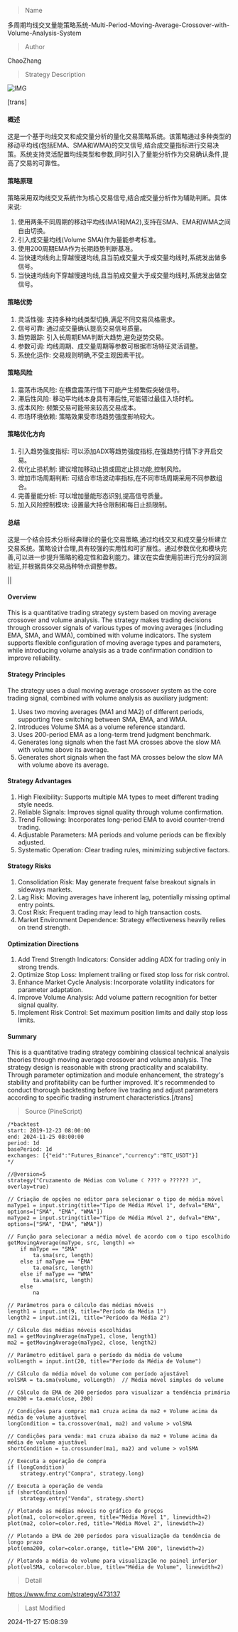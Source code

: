 
> Name

多周期均线交叉量能策略系统-Multi-Period-Moving-Average-Crossover-with-Volume-Analysis-System

> Author

ChaoZhang

> Strategy Description

![IMG](https://www.fmz.com/upload/asset/1a0ded1f6456e0efb9a.png)

[trans]
#### 概述
这是一个基于均线交叉和成交量分析的量化交易策略系统。该策略通过多种类型的移动平均线(包括EMA、SMA和WMA)的交叉信号,结合成交量指标进行交易决策。系统支持灵活配置均线类型和参数,同时引入了量能分析作为交易确认条件,提高了交易的可靠性。

#### 策略原理
策略采用双均线交叉系统作为核心交易信号,结合成交量分析作为辅助判断。具体来说:
1. 使用两条不同周期的移动平均线(MA1和MA2),支持在SMA、EMA和WMA之间自由切换。
2. 引入成交量均线(Volume SMA)作为量能参考标准。
3. 使用200周期EMA作为长期趋势判断基准。
4. 当快速均线向上穿越慢速均线,且当前成交量大于成交量均线时,系统发出做多信号。
5. 当快速均线向下穿越慢速均线,且当前成交量大于成交量均线时,系统发出做空信号。

#### 策略优势
1. 灵活性强: 支持多种均线类型切换,满足不同交易风格需求。
2. 信号可靠: 通过成交量确认提高交易信号质量。
3. 趋势跟踪: 引入长周期EMA判断大趋势,避免逆势交易。
4. 参数可调: 均线周期、成交量周期等参数可根据市场特征灵活调整。
5. 系统化运作: 交易规则明确,不受主观因素干扰。

#### 策略风险
1. 震荡市场风险: 在横盘震荡行情下可能产生频繁假突破信号。
2. 滞后性风险: 移动平均线本身具有滞后性,可能错过最佳入场时机。
3. 成本风险: 频繁交易可能带来较高交易成本。
4. 市场环境依赖: 策略效果受市场趋势强度影响较大。

#### 策略优化方向
1. 引入趋势强度指标: 可以添加ADX等趋势强度指标,在强趋势行情下才开启交易。
2. 优化止损机制: 建议增加移动止损或固定止损功能,控制风险。
3. 增加市场周期判断: 可结合市场波动率指标,在不同市场周期采用不同参数组合。
4. 完善量能分析: 可以增加量能形态识别,提高信号质量。
5. 加入风险控制模块: 设置最大持仓限制和每日止损限制。

#### 总结
这是一个结合技术分析经典理论的量化交易策略,通过均线交叉和成交量分析建立交易系统。策略设计合理,具有较强的实用性和可扩展性。通过参数优化和模块完善,可以进一步提升策略的稳定性和盈利能力。建议在实盘使用前进行充分的回测验证,并根据具体交易品种特点调整参数。

||

#### Overview
This is a quantitative trading strategy system based on moving average crossover and volume analysis. The strategy makes trading decisions through crossover signals of various types of moving averages (including EMA, SMA, and WMA), combined with volume indicators. The system supports flexible configuration of moving average types and parameters, while introducing volume analysis as a trade confirmation condition to improve reliability.

#### Strategy Principles
The strategy uses a dual moving average crossover system as the core trading signal, combined with volume analysis as auxiliary judgment:
1. Uses two moving averages (MA1 and MA2) of different periods, supporting free switching between SMA, EMA, and WMA.
2. Introduces Volume SMA as a volume reference standard.
3. Uses 200-period EMA as a long-term trend judgment benchmark.
4. Generates long signals when the fast MA crosses above the slow MA with volume above its average.
5. Generates short signals when the fast MA crosses below the slow MA with volume above its average.

#### Strategy Advantages
1. High Flexibility: Supports multiple MA types to meet different trading style needs.
2. Reliable Signals: Improves signal quality through volume confirmation.
3. Trend Following: Incorporates long-period EMA to avoid counter-trend trading.
4. Adjustable Parameters: MA periods and volume periods can be flexibly adjusted.
5. Systematic Operation: Clear trading rules, minimizing subjective factors.

#### Strategy Risks
1. Consolidation Risk: May generate frequent false breakout signals in sideways markets.
2. Lag Risk: Moving averages have inherent lag, potentially missing optimal entry points.
3. Cost Risk: Frequent trading may lead to high transaction costs.
4. Market Environment Dependence: Strategy effectiveness heavily relies on trend strength.

#### Optimization Directions
1. Add Trend Strength Indicators: Consider adding ADX for trading only in strong trends.
2. Optimize Stop Loss: Implement trailing or fixed stop loss for risk control.
3. Enhance Market Cycle Analysis: Incorporate volatility indicators for parameter adaptation.
4. Improve Volume Analysis: Add volume pattern recognition for better signal quality.
5. Implement Risk Control: Set maximum position limits and daily stop loss limits.

#### Summary
This is a quantitative trading strategy combining classical technical analysis theories through moving average crossover and volume analysis. The strategy design is reasonable with strong practicality and scalability. Through parameter optimization and module enhancement, the strategy's stability and profitability can be further improved. It's recommended to conduct thorough backtesting before live trading and adjust parameters according to specific trading instrument characteristics.[/trans]



> Source (PineScript)

``` pinescript
/*backtest
start: 2019-12-23 08:00:00
end: 2024-11-25 08:00:00
period: 1d
basePeriod: 1d
exchanges: [{"eid":"Futures_Binance","currency":"BTC_USDT"}]
*/

//@version=5
strategy("Cruzamento de Médias com Volume ☾︎ ???? ✞︎ ?????? ☽︎", overlay=true)

// Criação de opções no editor para selecionar o tipo de média móvel
maType1 = input.string(title="Tipo de Média Móvel 1", defval="EMA", options=["SMA", "EMA", "WMA"])
maType2 = input.string(title="Tipo de Média Móvel 2", defval="EMA", options=["SMA", "EMA", "WMA"])

// Função para selecionar a média móvel de acordo com o tipo escolhido
getMovingAverage(maType, src, length) =>
    if maType == "SMA"
        ta.sma(src, length)
    else if maType == "EMA"
        ta.ema(src, length)
    else if maType == "WMA"
        ta.wma(src, length)
    else
        na

// Parâmetros para o cálculo das médias móveis
length1 = input.int(9, title="Período da Média 1")
length2 = input.int(21, title="Período da Média 2")

// Cálculo das médias móveis escolhidas
ma1 = getMovingAverage(maType1, close, length1)
ma2 = getMovingAverage(maType2, close, length2)

// Parâmetro editável para o período da média de volume
volLength = input.int(20, title="Período da Média de Volume")

// Cálculo da média móvel do volume com período ajustável
volSMA = ta.sma(volume, volLength)  // Média móvel simples do volume

// Cálculo da EMA de 200 períodos para visualizar a tendência primária
ema200 = ta.ema(close, 200)

// Condições para compra: ma1 cruza acima da ma2 + Volume acima da média de volume ajustável
longCondition = ta.crossover(ma1, ma2) and volume > volSMA

// Condições para venda: ma1 cruza abaixo da ma2 + Volume acima da média de volume ajustável
shortCondition = ta.crossunder(ma1, ma2) and volume > volSMA

// Executa a operação de compra
if (longCondition)
    strategy.entry("Compra", strategy.long)

// Executa a operação de venda
if (shortCondition)
    strategy.entry("Venda", strategy.short)

// Plotando as médias móveis no gráfico de preços
plot(ma1, color=color.green, title="Média Móvel 1", linewidth=2)
plot(ma2, color=color.red, title="Média Móvel 2", linewidth=2)

// Plotando a EMA de 200 períodos para visualização da tendência de longo prazo
plot(ema200, color=color.orange, title="EMA 200", linewidth=2)

// Plotando a média de volume para visualização no painel inferior
plot(volSMA, color=color.blue, title="Média de Volume", linewidth=2)
```

> Detail

https://www.fmz.com/strategy/473137

> Last Modified

2024-11-27 15:08:39
